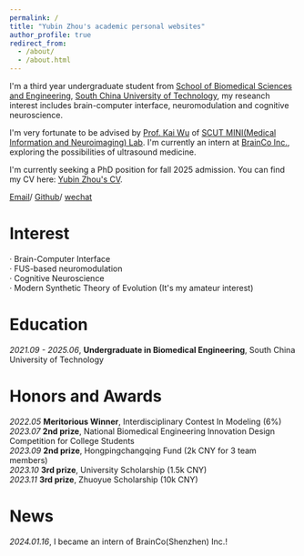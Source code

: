 ```yaml
---
permalink: /
title: "Yubin Zhou's academic personal websites"
author_profile: true
redirect_from: 
  - /about/
  - /about.html
---
```


I'm a third year undergraduate student from [School of Biomedical Sciences and Engineering](https://www2.scut.edu.cn/bmse/), [South China University of Technology](https://www.scut.edu.cn/), my reseanch interest includes brain-computer interface, neuromodulation and cognitive neuroscience.

I'm very fortunate to be advised by [Prof. Kai Wu](https://www.scholat.com/wukai) of [SCUT MINI(Medical Information and Neuroimaging) Lab](https://www.scholat.com/wukai). I'm currently an intern at [BrainCo Inc.](https://www.brainco.cn/), exploring the possibilities of ultrasound medicine.

I'm currently seeking a PhD position for fall 2025 admission.
You can find my CV here: [Yubin Zhou's CV](../files/YubinZhou_CV.pdf).

[Email](mailto:yubinzhoubme@outlook.com)/ [Github](https://github.com/troychowzyb)/ [wechat](../images/wechat.png)

Interest
======
· Brain-Computer Interface  
· FUS-based neuromodulation  
· Cognitive Neuroscience  
· Modern Synthetic Theory of Evolution (It's my amateur interest)

Education
====== 
*2021.09 - 2025.06*, **Undergraduate in Biomedical Engineering**, South China University of Technology

Honors and Awards
======
*2022.05* **Meritorious Winner**, Interdisciplinary Contest In Modeling  (6\%)  
*2023.07* **2nd prize**, National Biomedical Engineering lnnovation Design Competition for College Students   
*2023.09* **2nd prize**, Hongpingchangqing Fund  (2k CNY for 3 team members)   
*2023.10* **3rd prize**, University Scholarship  (1.5k CNY)   
*2023.11* **3rd prize**, Zhuoyue Scholarship  (10k CNY) 

News
====== 
*2024.01.16*, I became an intern of BrainCo(Shenzhen) Inc.!
